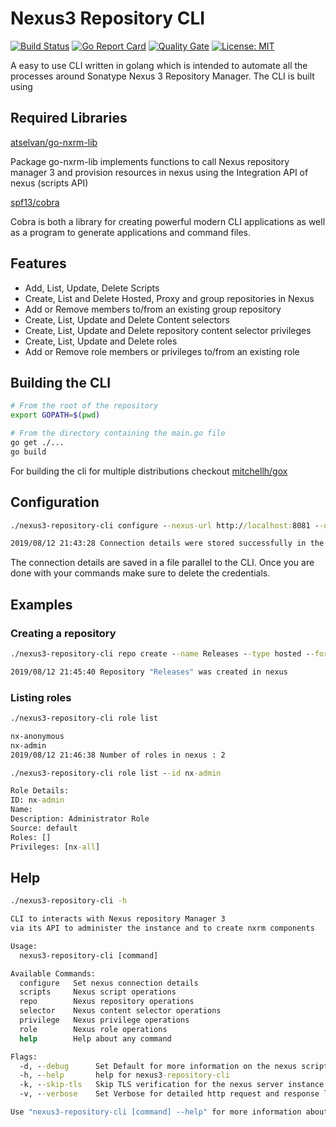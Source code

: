 # Nexus3 Repository CLI

[![Build Status](https://travis-ci.org/atselvan/go-nxrm3-cli.svg?branch=master)](https://travis-ci.org/atselvan/go-nxrm3-cli)
[![Go Report Card](https://goreportcard.com/badge/github.com/atselvan/go-nxrm3-cli)](https://goreportcard.com/report/github.com/atselvan/go-nxrm3-cli)
[![Quality Gate](https://sonarcloud.io/api/project_badges/measure?project=io.sonarcloud.examples.go-sqscanner-travis-project&metric=alert_status)](https://sonarcloud.io/dashboard/index/atselvan:go-nxrm3-cli)
[![License: MIT](https://img.shields.io/badge/License-MIT-yellow.svg)](https://opensource.org/licenses/MIT)

A easy to use CLI written in golang which is intended to automate all the processes around Sonatype Nexus 3 Repository 
Manager. The CLI is built using 

## Required Libraries

[atselvan/go-nxrm-lib](https://github.com/atselvan/go-nxrm-lib)

Package go-nxrm-lib implements functions to call Nexus repository manager 3 and provision resources in nexus using the Integration API of nexus (scripts API)

[spf13/cobra](https://github.com/spf13/cobra)

Cobra is both a library for creating powerful modern CLI applications as well as a program to generate applications and command files.

## Features

* Add, List, Update, Delete Scripts
* Create, List and Delete Hosted, Proxy and group repositories in Nexus
* Add or Remove members to/from an existing group repository
* Create, List, Update and Delete Content selectors
* Create, List, Update and Delete repository content selector privileges
* Create, List, Update and Delete roles
* Add or Remove role members or privileges to/from an existing role

## Building the CLI

```bash
# From the root of the repository
export GOPATH=$(pwd)

# From the directory containing the main.go file
go get ./...
go build
```

For building the cli for multiple distributions checkout [mitchellh/gox](https://github.com/mitchellh/gox)

## Configuration

```cmd
./nexus3-repository-cli configure --nexus-url http://localhost:8081 --username admin --password admin

2019/08/12 21:43:28 Connection details were stored successfully in the file ./nexus3-repository-cli.json
```

The connection details are saved in a file parallel to the CLI. Once you are done with your commands make sure to 
delete the credentials.

## Examples

### Creating a repository

```cmd
./nexus3-repository-cli repo create --name Releases --type hosted --format maven --releases

2019/08/12 21:45:40 Repository "Releases" was created in nexus
```
### Listing roles

```cmd
./nexus3-repository-cli role list

nx-anonymous
nx-admin
2019/08/12 21:46:38 Number of roles in nexus : 2

./nexus3-repository-cli role list --id nx-admin

Role Details:
ID: nx-admin
Name: 
Description: Administrator Role
Source: default
Roles: []
Privileges: [nx-all]
```

## Help

```cmd
./nexus3-repository-cli -h

CLI to interacts with Nexus repository Manager 3
via its API to administer the instance and to create nxrm components

Usage:
  nexus3-repository-cli [command]

Available Commands:
  configure   Set nexus connection details
  scripts     Nexus script operations
  repo        Nexus repository operations
  selector    Nexus content selector operations
  privilege   Nexus privilege operations
  role        Nexus role operations
  help        Help about any command

Flags:
  -d, --debug      Set Default for more information on the nexus script execution
  -h, --help       help for nexus3-repository-cli
  -k, --skip-tls   Skip TLS verification for the nexus server instance
  -v, --verbose    Set Verbose for detailed http request and response logs

Use "nexus3-repository-cli [command] --help" for more information about a command.

```